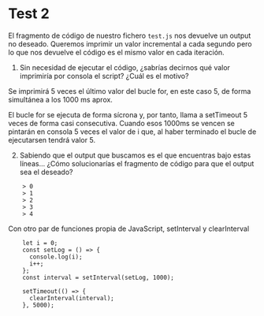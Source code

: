 # Test 2

El fragmento de código de nuestro fichero `test.js` nos devuelve un output no 
deseado. Queremos imprimir un valor incremental a cada segundo pero lo que 
nos devuelve el código es el mismo valor en cada iteración. 

1. Sin necesidad de ejecutar el código, ¿sabrías decirnos qué valor imprimiría
 por consola el script? ¿Cuál es el motivo?
 
 Se imprimirá 5 veces el último valor del bucle for, en este caso 5, de
 forma simultánea a los 1000 ms aprox.
 
 El bucle for se ejecuta de forma sícrona y, por tanto, llama a setTimeout 5 veces
 de forma casi consecutiva. Cuando esos 1000ms se vencen se pintarán en consola 5 
 veces el valor de i que, al haber terminado el bucle de ejecutarsen tendrá valor 5.
 
2. Sabiendo que el output que buscamos es el que encuentras bajo estas líneas… 
¿Cómo solucionarías el fragmento de código para que el output sea el deseado?

```
    > 0
    > 1
    > 2
    > 3
    > 4
```

Con otro par de funciones propia de JavaScript, setInterval y clearInterval
```
    let i = 0;
    const setLog = () => {
      console.log(i);
      i++;
    };
    const interval = setInterval(setLog, 1000);

    setTimeout(() => {
      clearInterval(interval);
    }, 5000);
```
